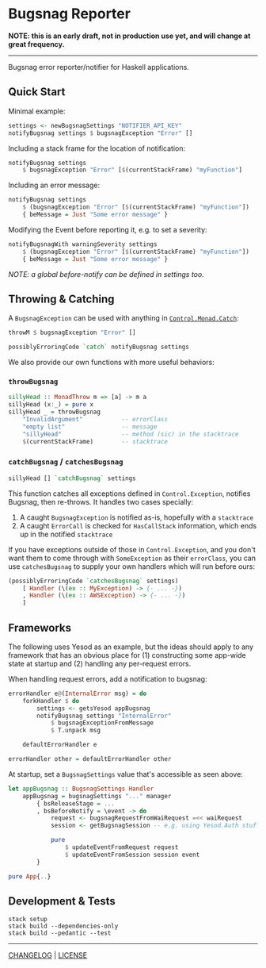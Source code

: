 # Bugsnag Reporter

**NOTE: this is an early draft, not in production use yet, and will change at
great frequency.**

---

Bugsnag error reporter/notifier for Haskell applications.

## Quick Start

Minimal example:

```hs
settings <- newBugsnagSettings "NOTIFIER_API_KEY"
notifyBugsnag settings $ bugsnagException "Error" []
```

Including a stack frame for the location of notification:

```hs
notifyBugsnag settings
    $ bugsnagException "Error" [$(currentStackFrame) "myFunction"]
```

Including an error message:

```hs
notifyBugsnag settings
    $ (bugsnagException "Error" [$(currentStackFrame) "myFunction"])
    { beMessage = Just "Some error message" }
```

Modifying the Event before reporting it, e.g. to set a severity:

```hs
notifyBugsnagWith warningSeverity settings
    $ (bugsnagException "Error" [$(currentStackFrame) "myFunction"])
    { beMessage = Just "Some error message" }
```

*NOTE: a global before-notify can be defined in settings too.*

## Throwing & Catching

A `BugsnagException` can be used with anything in
[`Control.Monad.Catch`][exceptions]:

[exceptions]: http://hackage.haskell.org/package/exceptions

```hs
throwM $ bugsnagException "Error" []
```

```hs
possiblyErroringCode `catch` notifyBugsnag settings
```

We also provide our own functions with more useful behaviors:

### `throwBugsnag`

```hs
sillyHead :: MonadThrow m => [a] -> m a
sillyHead (x:_) = pure x
sillyHead _ = throwBugsnag
    "InvalidArgument"           -- errorClass
    "empty list"                -- message
    "sillyHead"                 -- method (sic) in the stacktrace
    $(currentStackFrame)        -- stacktrace
```

### `catchBugsnag` / `catchesBugsnag`

```hs
sillyHead [] `catchBugsnag` settings
```

This function catches all exceptions defined in `Control.Exception`, notifies
Bugsnag, then re-throws. It handles two cases specially:

1. A caught `BugsnagException` is notified as-is, hopefully with a `stacktrace`
1. A caught `ErrorCall` is checked for `HasCallStack` information, which ends up
   in the notified `stacktrace`

If you have exceptions outside of those in `Control.Exception`, and you don't
want them to come through with `SomeException` as their `errorClass`, you can
use `catchesBugsnag` to supply your own handlers which will run before ours:

```hs
(possiblyErroringCode `catchesBugsnag` settings)
    [ Handler (\(ex :: MyException) -> {- ... -})
    , Handler (\(ex :: AWSException) -> {- ... -})
    ]
```

## Frameworks

The following uses Yesod as an example, but the ideas should apply to any
framework that has an obvious place for (1) constructing some app-wide state at
startup and (2) handling any per-request errors.

When handling request errors, add a notification to bugsnag:

```hs
errorHandler e@(InternalError msg) = do
    forkHandler $ do
        settings <- getsYesod appBugsnag
        notifyBugsnag settings "InternalError"
            $ bugsnagExceptionFromMessage
            $ T.unpack msg

    defaultErrorHandler e

errorHandler other = defaultErrorHandler other
```

At startup, set a `BugsnagSettings` value that's accessible as seen above:

```hs
let appBugsnag :: BugsnagSettings Handler
    appBugsnag = bugsnagSettings "..." manager
        { bsReleaseStage = ...
        , bsBeforeNotify = \event -> do
            request <- bugsnagRequestFromWaiRequest =<< waiRequest
            session <- getBugsnagSession -- e.g. using Yesod.Auth stuff

            pure
                $ updateEventFromRequest request
                $ updateEventFromSession session event
        }

pure App{..}
```

## Development & Tests

```console
stack setup
stack build --dependencies-only
stack build --pedantic --test
```

---

[CHANGELOG](./CHANGELOG.md) | [LICENSE](./LICENSE)
